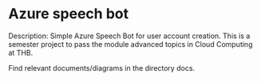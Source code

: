 # Azure speech bot 
Description: Simple Azure Speech Bot for user account creation.
This is a semester project to pass the module advanced topics in Cloud Computing at THB.
<p>Find relevant documents/diagrams in the directory docs.
</p>
